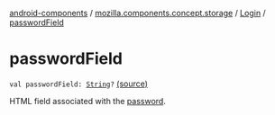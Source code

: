 [android-components](../../index.md) / [mozilla.components.concept.storage](../index.md) / [Login](index.md) / [passwordField](./password-field.md)

# passwordField

`val passwordField: `[`String`](https://kotlinlang.org/api/latest/jvm/stdlib/kotlin/-string/index.html)`?` [(source)](https://github.com/mozilla-mobile/android-components/blob/master/components/concept/storage/src/main/java/mozilla/components/concept/storage/LoginsStorage.kt#L184)

HTML field associated with the [password](password.md).

